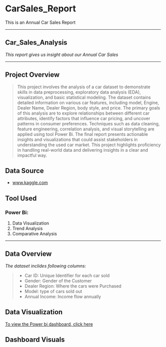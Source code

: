 # CarSales_Report
This is an Annual Car Sales Report

---
## Car_Sales_Analysis
_This report gives us insight about our Annual Car Sales_

---
## Project Overview
> This project involves the analysis of a car dataset to demonstrate skills in data preprocessing, exploratory data analysis (EDA), visualization, and basic statistical modeling. The dataset contains detailed information on various car features, including model, Engine, Dealer Name, Dealer Region, body style, and price. The primary goals of this analysis are to explore relationships between different car attributes, identify factors that influence car pricing, and uncover patterns in consumer preferences. Techniques such as data cleaning, feature engineering, correlation analysis, and visual storytelling are applied using tool Power Bi. The final report presents actionable insights and visualizations that could assist stakeholders in understanding the used car market. This project highlights proficiency in handling real-world data and delivering insights in a clear and impactful way.

## Data Source
+ www.kaggle.com

## Tool Used
### Power Bi: 
   1. Data Visualization
   2. Trend Analysis
   3. Comparative Analysis

---

## Data Overview
_The dataset inclides following columns:_
   > + Car ID: Unique Identifier for each car sold
   > + Gender: Gender of the Customer
   > + Dealer Region: Where the cars were Purchased
   > + Model: type of cars sold out
   > + Annual Income: Income flow annually

## Data Visualization 
[To view the Power bi dashboard, click here](https://ibb.co/5XYgjg7w)

## Dashboard Visuals
